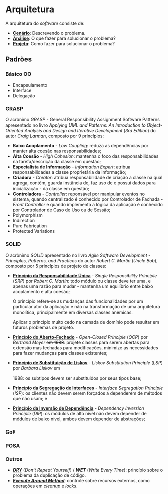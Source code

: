 # Arquitetura

A arquitetura do _software_ consiste de:

* [**Cenário**](/arquitetura/cenario.md): Descrevendo o problema.
* [**Análise**](/arquitetura/analise.md): O que fazer para solucionar o problema? 
* **[Projeto](arquitetura/projeto.md)**: Como fazer para solucionar o problema? 

## Padrões

### Básico OO

* Encapsulamento
* Interface
* Delegação

### GRASP

O acrônimo _GRASP_ - General Responsibility Assignment Software Patterns apresentado no livro _Applying UML and Patterns: An Introduction to Object-Oriented Analysis and Design and Iterative Development_ \(_3rd Edition_\) do autor _Craig Larman_, composto por 9 princípios:

* **Baixo Acoplamento** - _Low Coupling_: reduza as dependências por manter alta coesão nas responsabilidades;
* **Alta Coesão** - _High Cohesion_: mantenha o foco das responsabilidades na tarefa\/descrição da classe em questão;
* **Especialista de Informação** - _Information Expert_: atribua responsabilidades a classe proprietária da informação;
* **Criadora** - _Creator_: atribua responsabilidade de criação a classe na qual agrega, contém, guarda instância de, faz uso de e possui dados para inicialização - da classe em questão;
* **Controladora** - _Controller_: reponsável por manipular eventos no sistema, quando centralizado é conhecido por Controlador de Fachada - _Front Controller_ e quando implementa a lógica da aplicação é conhecido por Controlador de Caso de Uso ou de Sessão;
* Polymorphism
* Indirection
* Pure Fabrication
* Protected Variations

### SOLID

O acrônimo _SOLID_ apresentado no livro _Agile Software Development - Principles, Patterns, and Practices_ do autor _Robert C. Martin_ \(_Uncle Bob_\), composto por 5 princípios de projeto de classes:

* **[Princípio da Responsabilidade Única](http://c2.com/cgi/wiki?SingleResponsibilityPrinciple "Single Responsibility Principle")** - _Single Responsibility Principle_ \(_SRP_\) por _Robert C. Martin_: todo módulo ou classe deve ter uma, e apenas uma razão para mudar - mantenha um equilíbrio entre baixo acoplamento e alta coesão;

  O princípio refere-se as mudanças das funcionalidades por um particular ator da aplicação e não na transformação de uma arquitetura monolítica, principalmente em diversas classes anêmicas.

  Aplicar o princípio muito cedo na camada de domínio pode resultar em futuros problemas de projeto.

* **[Princípio do Aberto-Fechado](http://c2.com/cgi/wiki?OpenClosedPrinciple "Open Closed Principle")** - _Open-Closed Principle_ \(_OCP_\) por _Bertrand Meyer_ ~~em 1988~~: projete classes para serem abertas para extensão mas fechadas para modificações, minimize as necessidades para fazer mudanças para classes existentes;

* [**Princípio de Substituição de Liskov**](http://c2.com/cgi/wiki?LiskovSubstitutionPrinciple "Liskov Substitution Principle") - _Liskov Substitution Principle_ \(_LSP_\) por _Barbara Liskov_ em

  1988: os subtipos devem ser substituidos por seus tipos base;


* [**Princípio da Segregação de Interfaces**](http://c2.com/cgi/wiki?InterfaceSegregationPrinciple "Interface Segregation Principle") - _Interface Segregation Principle_ \(_ISP_\): os clientes não devem serem forçados a dependerem de métodos que não usam; e

* **[Princípio da Inversão de Dependência](http://c2.com/cgi/wiki?DependencyInversionPrinciple "Dependency Inversion Principle")** - _Dependency Inversion Principle_ \(_DIP_\): os módulos de alto nível não devem depender de módulos de baixo nível, ambos devem depender de abstrações;


### GoF

### POSA

### Outros

* [**_DRY_**](http://c2.com/cgi/wiki?DontRepeatYourself "Dont Repeat Yourself") \(_Don’t Repeat Yourself_\) \/ **_WET_** \(_Write Every Time_\): princípio sobre o problema da duplicação de código.
* **_[Execute Around Method](http://c2.com/cgi/wiki?ExecuteAroundMethod "Execute Around Method")_**: controle sobre recursos externos, como operações em _cleanup_ e _locks_.

